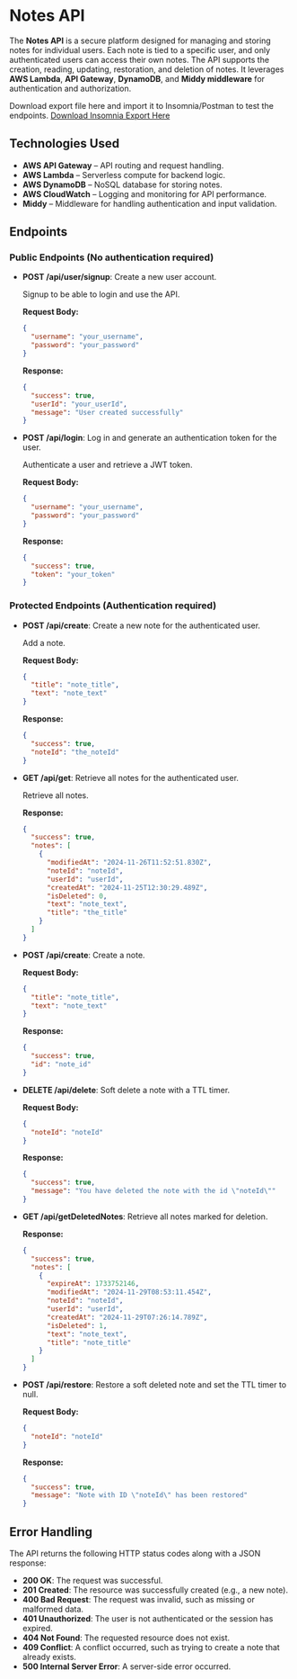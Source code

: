 # Notes API

The **Notes API** is a secure platform designed for managing and storing notes for individual users. Each note is tied to a specific user, and only authenticated users can access their own notes. The API supports the creation, reading, updating, restoration, and deletion of notes. It leverages **AWS Lambda**, **API Gateway**, **DynamoDB**, and **Middy middleware** for authentication and authorization.

Download export file here and import it to Insomnia/Postman to test the endpoints.
[Download Insomnia Export Here](./docs/Linus_Insomnia_API_Notes.json)

## Technologies Used
- **AWS API Gateway** – API routing and request handling.
- **AWS Lambda** – Serverless compute for backend logic.
- **AWS DynamoDB** – NoSQL database for storing notes.
- **AWS CloudWatch** – Logging and monitoring for API performance.
- **Middy** – Middleware for handling authentication and input validation.

## Endpoints

### Public Endpoints (No authentication required)

- **POST /api/user/signup**: Create a new user account.

  Signup to be able to login and use the API.

  **Request Body:**
  ```json
  {
    "username": "your_username",
    "password": "your_password"
  }
  ```

  **Response:**
  ```json
  {
    "success": true,
    "userId": "your_userId",
    "message": "User created successfully"
  }
  ```

- **POST /api/login**: Log in and generate an authentication token for the user.

  Authenticate a user and retrieve a JWT token.

  **Request Body:**
  ```json
  {
    "username": "your_username",
    "password": "your_password"
  }
  ```

  **Response:**
  ```json
  {
    "success": true,
    "token": "your_token"
  }
  ```

### Protected Endpoints (Authentication required)

- **POST /api/create**: Create a new note for the authenticated user.

  Add a note.

  **Request Body:**
  ```json
  {
    "title": "note_title",
    "text": "note_text"
  }
  ```

  **Response:**
  ```json
  {
    "success": true,
    "noteId": "the_noteId"
  }
  ```

- **GET /api/get**: Retrieve all notes for the authenticated user.

  Retrieve all notes.

  **Response:**
  ```json
  {
    "success": true,
    "notes": [
      {
        "modifiedAt": "2024-11-26T11:52:51.830Z",
        "noteId": "noteId",
        "userId": "userId",
        "createdAt": "2024-11-25T12:30:29.489Z",
        "isDeleted": 0,
        "text": "note_text",
        "title": "the_title"
      }
    ]
  }
  ```

- **POST /api/create**: Create a note.

  **Request Body:**
  ```json
  {
    "title": "note_title",
    "text": "note_text"
  }
  ```

  **Response:**
  ```json
  {
    "success": true,
    "id": "note_id"
  }
  ```

- **DELETE /api/delete**: Soft delete a note with a TTL timer.

  **Request Body:**
  ```json
  {
    "noteId": "noteId"
  }
  ```

  **Response:**
  ```json
  {
    "success": true,
    "message": "You have deleted the note with the id \"noteId\""
  }
  ```

- **GET /api/getDeletedNotes**: Retrieve all notes marked for deletion.

  **Response:**
  ```json
  {
    "success": true,
    "notes": [
      {
        "expireAt": 1733752146,
        "modifiedAt": "2024-11-29T08:53:11.454Z",
        "noteId": "noteId",
        "userId": "userId",
        "createdAt": "2024-11-29T07:26:14.789Z",
        "isDeleted": 1,
        "text": "note_text",
        "title": "note_title"
      }
    ]
  }
  ```

- **POST /api/restore**: Restore a soft deleted note and set the TTL timer to null.

  **Request Body:**
  ```json
  {
    "noteId": "noteId"
  }
  ```

  **Response:**
  ```json
  {
    "success": true,
    "message": "Note with ID \"noteId\" has been restored"
  }
  ```

## Error Handling

The API returns the following HTTP status codes along with a JSON response:
- **200 OK**: The request was successful.
- **201 Created**: The resource was successfully created (e.g., a new note).
- **400 Bad Request**: The request was invalid, such as missing or malformed data.
- **401 Unauthorized**: The user is not authenticated or the session has expired.
- **404 Not Found**: The requested resource does not exist.
- **409 Conflict**: A conflict occurred, such as trying to create a note that already exists.
- **500 Internal Server Error**: A server-side error occurred.

